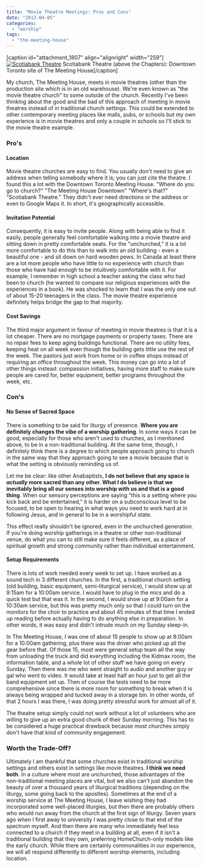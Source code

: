 ```yaml
---
title: "Movie Theatre Meetings: Pros and Cons"
date: "2013-04-05"
categories: 
  - "worship"
tags: 
  - "the-meeting-house"
---
```


\[caption id="attachment\_1807" align="alignright" width="259"\][![Scotiabank Theatre](images/Scotiabank-Theatre.jpg)](http://www.anabaptistredux.com/wp-content/uploads/2013/04/Scotiabank-Theatre.jpg) Scotiabank Theatre (above the Chapters): Downtown Toronto site of The Meeting House\[/caption\]

My church, The Meeting House, meets in movie theatres (other than the production site which is in an old warehouse). We're even known as "the movie theatre church" to some outside of the church. Recently I've been thinking about the good and the bad of this approach of meeting in movie theatres instead of in traditional church settings. This could be extended to other contemporary meeting places like malls, pubs, or schools but my own experience is in movie theatres and only a couple in schools so I'll stick to the movie theatre example.

### <!--more-->Pro's

#### Location

Movie theatre churches are easy to find. You usually don't need to give an address when telling somebody where it is; you can just cite the theatre. I found this a lot with the Downtown Toronto Meeting House. "Where do you go to church?" "The Meeting House Downtown" "Where's that?" "Scotiabank Theatre." They didn't ever need directions or the address or even to Google Maps it. In short, it's geographically accessible.

#### Invitation Potential

Consequently, it is easy to invite people. Along with being able to find it easily, people generally feel comfortable walking into a movie theatre and sitting down in pretty comfortable seats. For the "unchurched," it is a lot more comfortable to do this than to walk into an old building - even a beautiful one - and sit down on hard wooden pews. In Canada at least there are a lot more people who have little to no experience with church than those who have had enough to be intuitively comfortable with it. For example, I remember in high school a teacher asking the class who had been to church (he wanted to compare our religious experiences with the experiences in a book). He was shocked to learn that I was the only one out of about 15-20 teenagers in the class. The movie theatre experience definitely helps bridge the gap to that majority.

#### Cost Savings

The third major argument in favour of meeting in movie theatres is that it is a lot cheaper. There are no mortgage payments or property taxes. There are no repair fees to keep aging buildings functional. There are no utility fees, keeping heat on all week even though the building gets little use the rest of the week. The pastors just work from home or in coffee shops instead of requiring an office throughout the week. This money can go into a lot of other things instead: compassion initiatives, having more staff to make sure people are cared for, better equipment, better programs throughout the week, etc.

### Con's

#### No Sense of Sacred Space

There is something to be said for liturgy of presence. **Where you are definitely changes the vibe of a worship gathering**. In some ways it can be good, especially for those who aren't used to churches, as I mentioned above, to be in a non-traditional building. At the same time, though, I definitely think there is a degree to which people approach going to church in the same way that they approach going to see a movie because that is what the setting is obviously reminding us of.

Let me be clear: like other Anabaptists, **I do not believe that any space is _actually_ more sacred than any other. What I do believe is that we inevitably bring all our senses into worship with us and that is a good thing**. When our sensory perceptions are saying "this is a setting where you kick back and be entertained," it is harder on a subconscious level to be focused, to be open to hearing in what ways you need to work hard at in following Jesus, and in general to be in a worshipful state.

This effect really shouldn't be ignored, even in the unchurched generation. If you're doing worship gatherings in a theatre or other non-traditional venue, do what you can to still make sure it feels different, as a place of spiritual growth and strong community rather than individual entertainment.

#### Setup Requirements

There is lots of work needed every week to set up. I have worked as a sound tech in 3 different churches. In the first, a traditional church setting (old building, basic equipment, semi-liturgical service), I would show up at 9:15am for a 10:00am service. I would have to plug in the mics and do a quick test but that was it. In the second, I would show up at 9:00am for a 10:30am service, but this was pretty much only so that I could turn on the monitors for the choir to practice and about 45 minutes of that time I ended up reading before actually having to do anything else in preparation. In other words, it was easy and didn't intrude much on my Sunday sleep-in.

In The Meeting House, I was one of about 15 people to show up at 8:00am for a 10:00am gathering, plus there was the driver who picked up all the gear before that. Of those 15, most were general setup team all the way from unloading the truck and did everything including the Kidmax room, the information table, and a whole lot of other stuff we have going on every Sunday. Then there was me who went straight to audio and another guy or gal who went to video. It would take at least half an hour just to get all the band equipment set up. Then of course the tests need to be more comprehensive since there is more room for something to break when it is always being wrapped and tucked away in a storage bin. In other words, of that 2 hours I was there, I was doing pretty stressful work for almost all of it.

The theatre setup simply could not work without a lot of volunteers who are willing to give up an extra good chunk of their Sunday morning. This has to be considered a huge practical drawback because most churches simply don't have that kind of community engagement.

### Worth the Trade-Off?

Ultimately I am thankful that some churches exist in traditional worship settings and others exist in settings like movie theatres. **I think we need both**. In a culture where most are unchurched, those advantages of the non-traditional meeting places are vital, but we also can't just abandon the beauty of over a thousand years of liturgical traditions (depending on the liturgy, some going back to the apostles). Sometimes at the end of a worship service at The Meeting House, I leave wishing they had incorporated some well-placed liturgies, but then there are probably others who would run away from the church at the first sign of liturgy. Seven years ago when I first away to university I was pretty close to that end of the spectrum myself. And then there are many who immediately feel less connected to a church if they meet in a building at all, even if it isn't a traditional building that they own, preferring HomeChurch-only models like the early church. While there are certainly commonalities in our experience, we will all respond differently to different worship elements, including location.
